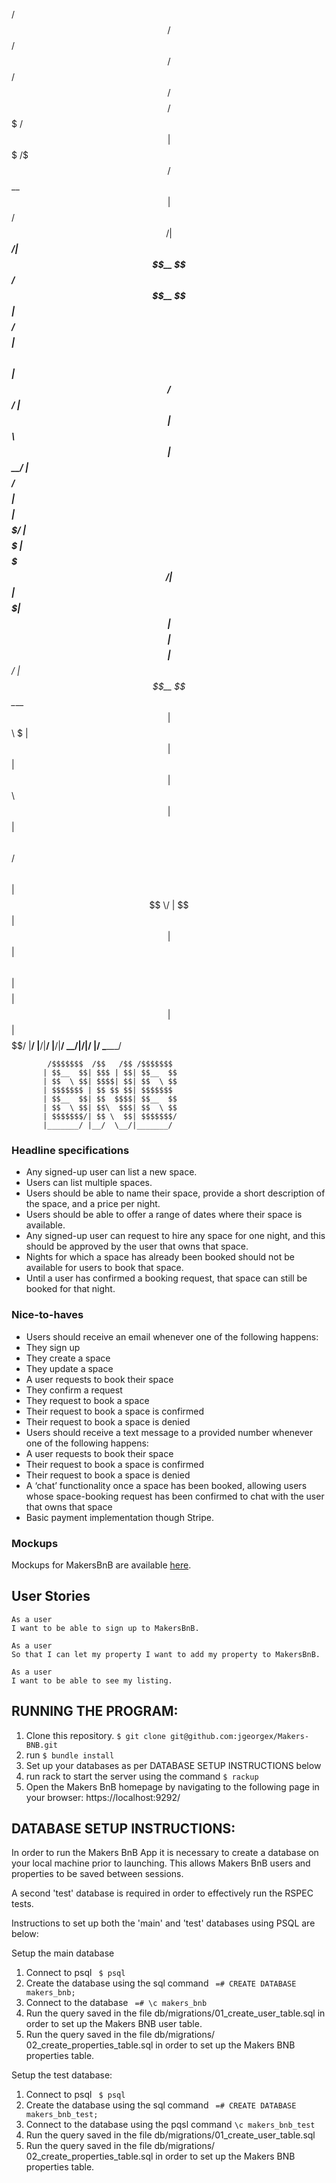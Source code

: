 /$$      /$$  /$$$$$$  /$$   /$$ /$$$$$$$$ /$$$$$$$   /$$$$$$
| $$$    /$$$ /$$__  $$| $$  /$$/| $$_____/| $$__  $$ /$$__  $$
| $$$$  /$$$$| $$  \ $$| $$ /$$/ | $$      | $$  \ $$| $$  \__/
| $$ $$/$$ $$| $$$$$$$$| $$$$$/  | $$$$$   | $$$$$$$/|  $$$$$$
| $$  $$$| $$| $$__  $$| $$  $$  | $$__/   | $$__  $$ \____  $$
| $$\  $ | $$| $$  | $$| $$\  $$ | $$      | $$  \ $$ /$$  \ $$
| $$ \/  | $$| $$  | $$| $$ \  $$| $$$$$$$$| $$  | $$|  $$$$$$/
|__/     |__/|__/  |__/|__/  \__/|________/|__/  |__/ \______/



            /$$$$$$$  /$$   /$$ /$$$$$$$                      
           | $$__  $$| $$$ | $$| $$__  $$                     
           | $$  \ $$| $$$$| $$| $$  \ $$                     
           | $$$$$$$ | $$ $$ $$| $$$$$$$                      
           | $$__  $$| $$  $$$$| $$__  $$                     
           | $$  \ $$| $$\  $$$| $$  \ $$                     
           | $$$$$$$/| $$ \  $$| $$$$$$$/                     
           |_______/ |__/  \__/|_______/                     
### Headline specifications

- Any signed-up user can list a new space.
- Users can list multiple spaces.
- Users should be able to name their space, provide a short description of the space, and a price per night.
- Users should be able to offer a range of dates where their space is available.
- Any signed-up user can request to hire any space for one night, and this should be approved by the user that owns that space.
- Nights for which a space has already been booked should not be available for users to book that space.
- Until a user has confirmed a booking request, that space can still be booked for that night.

### Nice-to-haves

- Users should receive an email whenever one of the following happens:
 - They sign up
 - They create a space
 - They update a space
 - A user requests to book their space
 - They confirm a request
 - They request to book a space
 - Their request to book a space is confirmed
 - Their request to book a space is denied
- Users should receive a text message to a provided number whenever one of the following happens:
 - A user requests to book their space
 - Their request to book a space is confirmed
 - Their request to book a space is denied
- A ‘chat’ functionality once a space has been booked, allowing users whose space-booking request has been confirmed to chat with the user that owns that space
- Basic payment implementation though Stripe.

### Mockups

Mockups for MakersBnB are available [here](https://github.com/makersacademy/course/blob/master/makersbnb/makers_bnb_images/MakersBnB_mockups.pdf).


## User Stories

```
As a user
I want to be able to sign up to MakersBnB.

As a user
So that I can let my property I want to add my property to MakersBnB.

As a user
I want to be able to see my listing.
```
## RUNNING THE PROGRAM:

1. Clone this repository.
``` $ git clone git@github.com:jgeorgex/Makers-BNB.git ```
2. run ``` $ bundle install ```
3. Set up your databases as per DATABASE SETUP INSTRUCTIONS below
3. run rack to start the server using the command
``` $ rackup ```
4. Open the Makers BnB homepage by navigating to the following page in your browser:
https://localhost:9292/

## DATABASE SETUP INSTRUCTIONS:
In order to run the Makers BnB App it is necessary to create a database on your local machine prior to launching.  This allows Makers BnB users and properties to be saved between sessions.  

A second 'test' database is required in order to effectively run the RSPEC tests.

Instructions to set up both the 'main' and 'test' databases using PSQL are below:

Setup the main database

 1.  Connect to psql ``` $ psql```
 2.  Create the database using the sql command ``` =# CREATE DATABASE makers_bnb;```
 3.  Connect to the database ``` =# \c makers_bnb```
 4.  Run the query saved in the file db/migrations/01_create_user_table.sql
 in order to set up the Makers BNB user table.
 5.  Run the query saved in the file db/migrations/  02_create_properties_table.sql in order to set up the Makers BNB properties table.

Setup the test database:

 1.  Connect to psql ``` $ psql```
 2.  Create the database using the sql command ``` =# CREATE DATABASE makers_bnb_test;```
 3.  Connect to the database using the pqsl command ```\c makers_bnb_test```
 4.  Run the query saved in the file db/migrations/01_create_user_table.sql
 5.  Run the query saved in the file db/migrations/  02_create_properties_table.sql in order to set up the Makers BNB properties table.

